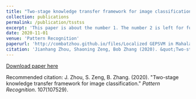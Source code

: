 ```yaml
---
title: "Two-stage knowledge transfer framework for image classification"
collection: publications
permalink: /publication/tsstss
excerpt: 'This paper is about the number 1. The number 2 is left for future work.'
date: 2020-11-01
venue: 'Pattern Recognition'
paperurl: 'http://combatzhou.github.io/files/Localized GEPSVM in Mahalanobis metric.pdf'
citation: 'Jianhang Zhou, Shaoning Zeng, Bob Zhang (2020). &quot;Two-stage knowledge transfer framework for image classification.&quot; <i>Pattern Recognition</i>. 107(107529).'
---
```


[Download paper here](http://combatzhou.github.io/files/TSSTSS.pdf)

Recommended citation: J. Zhou, S. Zeng, B. Zhang. (2020). &quot;Two-stage knowledge transfer framework for image classification.&quot; <i>Pattern Recognition</i>. 107(107529).
